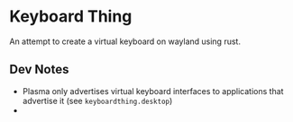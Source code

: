 # Keyboard Thing

An attempt to create a virtual keyboard on wayland using rust.

## Dev Notes

- Plasma only advertises virtual keyboard interfaces to applications that advertise it (see `keyboardthing.desktop`)
-
